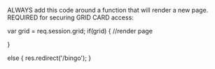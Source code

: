 
ALWAYS add this code around a function that will render a new page. REQUIRED for securing GRID CARD access:

var grid = req.session.grid;
if(grid)
{
	//render page

}

else
{
	res.redirect('/bingo');
}
